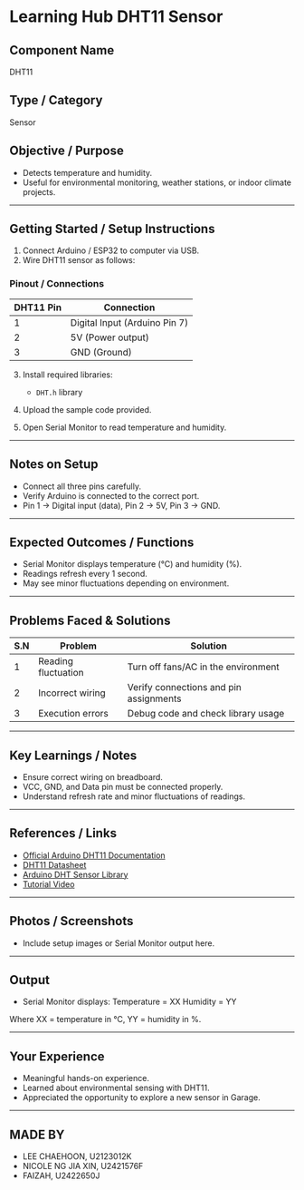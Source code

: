 # Learning Hub DHT11 Sensor

## Component Name
DHT11

## Type / Category
Sensor

## Objective / Purpose
- Detects temperature and humidity.
- Useful for environmental monitoring, weather stations, or indoor climate projects.

---

## Getting Started / Setup Instructions
1. Connect Arduino / ESP32 to computer via USB.
2. Wire DHT11 sensor as follows:

### Pinout / Connections

| DHT11 Pin | Connection           |
|-----------|-------------------|
| 1         | Digital Input (Arduino Pin 7) |
| 2         | 5V (Power output) |
| 3         | GND (Ground)      |

3. Install required libraries:
   - `DHT.h` library

4. Upload the sample code provided.
5. Open Serial Monitor to read temperature and humidity.

---

## Notes on Setup
- Connect all three pins carefully.
- Verify Arduino is connected to the correct port.
- Pin 1 → Digital input (data), Pin 2 → 5V, Pin 3 → GND.

---

## Expected Outcomes / Functions
- Serial Monitor displays temperature (°C) and humidity (%).
- Readings refresh every 1 second.
- May see minor fluctuations depending on environment.

---

## Problems Faced & Solutions
| S.N | Problem                | Solution                               |
| --- | --------------------- | ------------------------------------- |
| 1   | Reading fluctuation    | Turn off fans/AC in the environment  |
| 2   | Incorrect wiring       | Verify connections and pin assignments|
| 3   | Execution errors       | Debug code and check library usage    |

---

## Key Learnings / Notes
- Ensure correct wiring on breadboard.
- VCC, GND, and Data pin must be connected properly.
- Understand refresh rate and minor fluctuations of readings.

---

## References / Links
- [Official Arduino DHT11 Documentation](https://projecthub.arduino.cc/arcaegecengiz/using-dht11-12f621)  
- [DHT11 Datasheet](https://cdn-learn.adafruit.com/downloads/pdf/dht.pdf)  
- [Arduino DHT Sensor Library](https://docs.arduino.cc/libraries/dht-sensor-library/)  
- [Tutorial Video](https://youtu.be/OogldLc9uYc?si=dfSxqVXvfJsSIuzJ)  

---

## Photos / Screenshots
- Include setup images or Serial Monitor output here.

---

## Output
- Serial Monitor displays:
Temperature = XX
Humidity = YY

Where XX = temperature in °C, YY = humidity in %.

---

## Your Experience
- Meaningful hands-on experience.
- Learned about environmental sensing with DHT11.
- Appreciated the opportunity to explore a new sensor in Garage.

---

## MADE BY
- LEE CHAEHOON, U2123012K  
- NICOLE NG JIA XIN, U2421576F  
- FAIZAH, U2422650J

